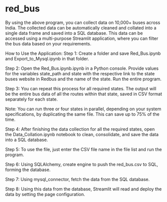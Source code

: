 # red_bus
By using the above program, you can collect data on 10,000+ buses across India. The collected data can be automatically cleaned and collated into a single data frame and saved into a SQL database. This data can be accessed using a multi-purpose Streamlit application, where you can filter the bus data based on your requirements.

How to Use the Application:
Step 1:
Create a folder and save Red_Bus.ipynb and Export_to_Mysql.ipynb in that folder.

Step 2:
Open the  Red_Bus.ipynb.ipynb in a Python console. Provide values for the variables state_path and state with the respective link to the state buses website in Redbus and the name of the state. Run the entire program.

Step 3:
You can repeat this process for all required states. The output will be the entire bus data of all the routes within that state, saved in CSV format separately for each state.

Note: You can run three or four states in parallel, depending on your system specifications, by duplicating the same file. This can save up to 75% of the time.

Step 4:
After finishing the data collection for all the required states, open the Data_Collation.ipynb notebook to clean, consolidate, and save the data into a SQL database.

Step 5:
To use the file, just enter the CSV file name in the file list and run the program.

Step 6:
Using SQLAlchemy, create  engine to push the red_bus.csv to SQL, forming the database.

Step 7:
Using mysql_connector, fetch the data from the SQL database.

Step 8:
Using this data from the database, Streamlit will read and deploy the data by setting the page configuration.
